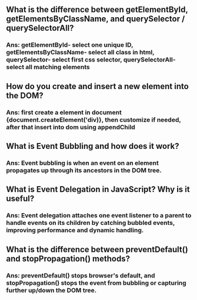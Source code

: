 ## What is the difference between getElementById, getElementsByClassName, and querySelector / querySelectorAll?

### Ans: getElementById- select one unique ID, getElementsByClassName- select all class in html, querySelector- select first css selector, querySelectorAll- select all matching elements

## How do you create and insert a new element into the DOM?

### Ans: first create a element in document {document.createElement('div)}, then customize if needed, after that insert into dom using appendChild

## What is Event Bubbling and how does it work?

### Ans: Event bubbling is when an event on an element propagates up through its ancestors in the DOM tree.

## What is Event Delegation in JavaScript? Why is it useful?

### Ans: Event delegation attaches one event listener to a parent to handle events on its children by catching bubbled events, improving performance and dynamic handling.

## What is the difference between preventDefault() and stopPropagation() methods?

### Ans: preventDefault() stops browser's default, and stopPropagation() stops the event from bubbling or capturing further up/down the DOM tree.
